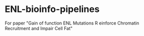 # ENL-bioinfo-pipelines
For paper "Gain of function ENL Mutations R einforce Chromatin Recruitment and Impair Cell Fat"
